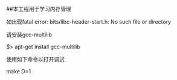 ##本工程用于学习内存管理

如出现fatal error: bits/libc-header-start.h: No such file or directory

请安装gcc-multilib

$> apt-get install gcc-multilib 

使用如下命令以打开调试

make D=1

